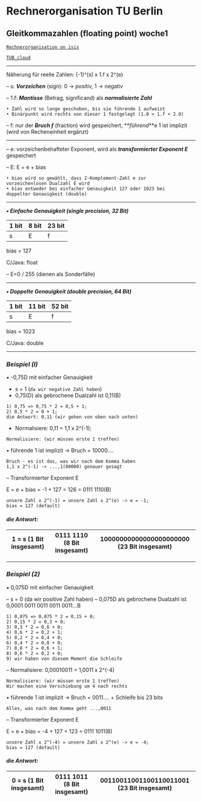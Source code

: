 # Rechnerorganisation TU Berlin

## Gleitkommazahlen (floating point) woche1

[`Rechnerorganisation on isis`](https://isis.tu-berlin.de/course/view.php?id=35785)

[`TUB_cloud`](https://tubcloud.tu-berlin.de/s/YCGoWPgEYJQ6jY7)

***
Näherung für reelle Zahlen: (-1)^(s) x 1.f x 2^(e)

– s: **_Vorzeichen_** (sign): 0 → positiv, 1 → negativ

– 1.f: **_Mantisse_** (Betrag, significand) als _**normalisierte Zahl**_

    • Zahl wird so lange geschoben, bis sie führende 1 aufweist
    • Binärpunkt wird rechts von dieser 1 festgelegt (1.0 < 1.f < 2.0)
– f: nur der **_Bruch f_** (fraction) wird gespeichert, **_führend_**e 1 ist implizit (wird von Recheneinheit ergänzt)
***

– e: vorzeichenbehafteter Exponent, wird als **_transformierter Exponent E_** gespeichert

– E: E = e + bias

    • bias wird so gewählt, dass 2-Komplement-Zahl e zur
    vorzeichenlosen Dualzahl E wird
    • bias entweder bei einfacher Genauigkeit 127 oder 1023 bei
    doppelter Genauigkeit (double)
***

_**▪ Einfache Genauigkeit (single precision, 32 Bit)**_

| 1 bit | 8 bit | 23 bit |
|-------|-------|--------|
| s     | E     | f      |

bias = 127

C/Java: float

– E=0 / 255 (dienen als Sonderfälle)
***
**_▪ Doppelte Genauigkeit (double precision, 64 Bit)_**

| 1 bit | 11 bit | 52 bit |
|-------|--------|--------|
| s     | E      | f      |

bias = 1023

C/Java: double
***
### **_Beispiel (I)_**

▪ -0,75D mit einfacher Genauigkeit

- s = 1 (`da wir negative Zahl haben`)
- 0,75(D) als gebrochene Dualzahl ist 0,11(B)
````
1) 0,75 => 0,75 * 2 = 0,5 + 1;
2) 0,5 * 2 = 0 + 1;
die Antwort: 0,11 (wir gehen von oben nach unten)
````
- Normalisiere: 0,11 = 1,1 x 2^(-1);
````
Normalisiere: (wir müssen erste 1 treffen)
````
• führende 1 ist implizit → Bruch = 10000....
````
Bruch - es ist das, was wir nach dem Komma haben
1,1 x 2^(-1) -> ...,1(00000) genauer gesagt
````
– Transformierter Exponent E

E = e + bias = -1 + 127 = 126 = 0111 1110(B)

````
unsere Zahl x 2^(-1) = unsere Zahl x 2^(e) -> e = -1;
bias = 127 (default)
````
#### **_die Antwort:_**
| 1 = s (1 Bit insgesamt) | 0111 1110 (8 Bit insgesamt) | 10000000000000000000000 (23 Bit insgesamt) |
|-------------------------|-----------------------------|--------------------------------------------|
***
### **_Beispiel (2)_**
▪ 0,075D mit einfacher Genauigkeit

– s = 0 (da wir positive Zahl haben)
– 0,075D als gebrochene Dualzahl ist 0,0001 0011 0011 0011 0011...B
```
1) 0,075 => 0,075 * 2 = 0,15 + 0;
2) 0,15 * 2 = 0,3 + 0;
3) 0,3 * 2 = 0,6 + 0;
4) 0,6 * 2 = 0,2 + 1;
5) 0,2 * 2 = 0,4 + 0;
6) 0,4 * 2 = 0,8 + 0;
7) 0,8 * 2 = 0,6 + 1;
8) 0,6 * 2 = 0,2 + 0;
9) wir haben von diesem Moment die Schleife
```
– Normalisiere: 0,00010011 = 1,0011 x 2^(-4)
```
Normalisiere: (wir müssen erste 1 treffen)
Wir machen eine Verschiebung um 4 nach rechts
```
• führende 1 ist implizit → Bruch = 0011.... + Schleife bis 23 bits
````
Alles, was nach dem Komma geht ...,0011
````

– Transformierter Exponent E

E = e + bias = -4 + 127 = 123 = 0111 1011(B)
````
unsere Zahl x 2^(-4) = unsere Zahl x 2^(e) -> e = -4;
bias = 127 (default)
````
#### **_die Antwort:_**
| 0 = s (1 Bit insgesamt) | 0111 1011 (8 Bit insgesamt) | 00110011001100110011001 (23 Bit insgesamt) |
|-------------------------|-----------------------------|--------------------------------------------|